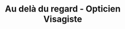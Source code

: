 ---
title: "Au delà du regard - Opticien Visagiste"
url: /nimes/au-dela-du-regard-opticien-visagiste/
shop: Optiker
---